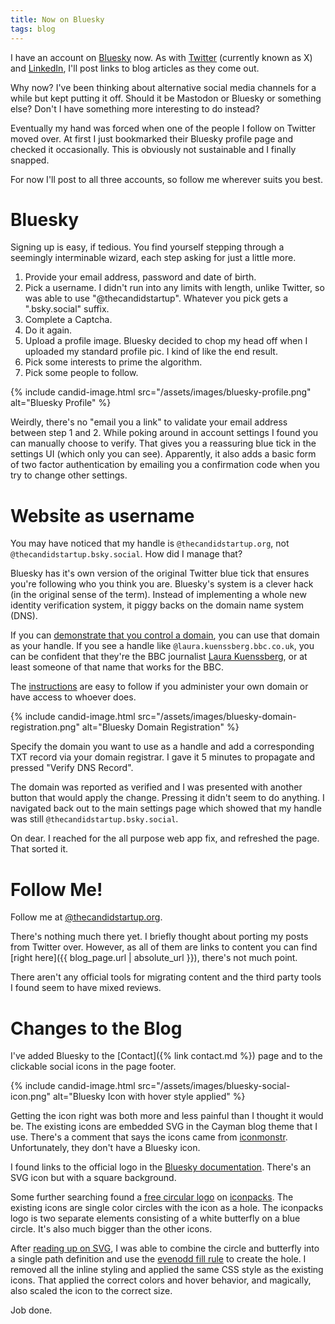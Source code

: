 ```yaml
---
title: Now on Bluesky
tags: blog
---
```


I have an account on [Bluesky](https://bsky.app/profile/thecandidstartup.org) now. As with [Twitter](https://twitter.com/ThCandidStartup) (currently known as X) and [LinkedIn](https://www.linkedin.com/comm/mynetwork/discovery-see-all?usecase=PEOPLE_FOLLOWS&followMember=tim-wiegand-uk), I'll post links to blog articles as they come out. 

Why now? I've been thinking about alternative social media channels for a while but kept putting it off. Should it be Mastodon or Bluesky or something else? Don't I have something more interesting to do instead?

Eventually my hand was forced when one of the people I follow on Twitter moved over. At first I just bookmarked their Bluesky profile page and checked it occasionally. This is obviously not sustainable and I finally snapped. 

For now I'll post to all three accounts, so follow me wherever suits you best.

# Bluesky

Signing up is easy, if tedious. You find yourself stepping through a seemingly interminable wizard, each step asking for just a little more. 
1. Provide your email address, password and date of birth. 
2. Pick a username. I didn't run into any limits with length, unlike Twitter, so was able to use "@thecandidstartup". Whatever you pick gets a ".bsky.social" suffix. 
3. Complete a Captcha.
4. Do it again.
5. Upload a profile image. Bluesky decided to chop my head off when I uploaded my standard profile pic. I kind of like the end result. 
6. Pick some interests to prime the algorithm.
7. Pick some people to follow.

{% include candid-image.html src="/assets/images/bluesky-profile.png" alt="Bluesky Profile" %}

Weirdly, there's no "email you a link" to validate your email address between step 1 and 2. While poking around in account settings I found you can manually choose to verify. That gives you a reassuring blue tick in the settings UI (which only you can see). Apparently, it also adds a basic form of two factor authentication by emailing you a confirmation code when you try to change other settings. 

# Website as username

You may have noticed that my handle is `@thecandidstartup.org`, not `@thecandidstartup.bsky.social`. How did I manage that?

Bluesky has it's own version of the original Twitter blue tick that ensures you're following who you think you are. Bluesky's system is a clever hack (in the original sense of the term). Instead of implementing a whole new identity verification system, it piggy backs on the domain name system (DNS). 

If you can [demonstrate that you control a domain](https://bsky.social/about/blog/4-28-2023-domain-handle-tutorial), you can use that domain as your handle. If you see a handle like `@laura.kuenssberg.bbc.co.uk`, you can be confident that they're the BBC journalist [Laura Kuenssberg](https://en.wikipedia.org/wiki/Laura_Kuenssberg), or at least someone of that name that works for the BBC.

The [instructions](https://bsky.social/about/blog/4-28-2023-domain-handle-tutorial) are easy to follow if you administer your own domain or have access to whoever does. 

{% include candid-image.html src="/assets/images/bluesky-domain-registration.png" alt="Bluesky Domain Registration" %}

Specify the domain you want to use as a handle and add a corresponding TXT record via your domain registrar. I gave it 5 minutes to propagate and pressed "Verify DNS Record".

The domain was reported as verified and I was presented with another button that would apply the change. Pressing it didn't seem to do anything. I navigated back out to the main settings page which showed that my handle was still `@thecandidstartup.bsky.social`.

On dear. I reached for the all purpose web app fix, and refreshed the page. That sorted it. 

# Follow Me!

Follow me at [@thecandidstartup.org](https://bsky.app/profile/thecandidstartup.org). 

There's nothing much there yet. I briefly thought about porting my posts from Twitter over. However, as all of them are links to content you can find [right here]({{ blog_page.url | absolute_url }}), there's not much point. 

There aren't any official tools for migrating content and the third party tools I found seem to have mixed reviews.

# Changes to the Blog

I've added Bluesky to the [Contact]({% link contact.md %}) page and to the clickable social icons in the page footer.

{% include candid-image.html src="/assets/images/bluesky-social-icon.png" alt="Bluesky Icon with hover style applied" %}

Getting the icon right was both more and less painful than I thought it would be. The existing icons are embedded SVG in the Cayman blog theme that I use. There's a comment that says the icons came from [iconmonstr](https://iconmonstr.com/). Unfortunately, they don't have a Bluesky icon. 

I found links to the official logo in the [Bluesky documentation](https://docs.bsky.app/docs/advanced-guides/intent-links). There's an SVG icon but with a square background. 

Some further searching found a [free circular logo](https://www.iconpacks.net/free-icon/bluesky-blue-round-circle-logo-24461.html) on [iconpacks](https://www.iconpacks.net/). The existing icons are single color circles with the icon as a hole. The iconpacks logo is two separate elements consisting of a white butterfly on a blue circle. It's also much bigger than the other icons. 

After [reading up on SVG](https://developer.mozilla.org/en-US/docs/Web/SVG/Element/path), I was able to combine the circle and butterfly into a single path definition and use the [evenodd fill rule](https://developer.mozilla.org/en-US/docs/Web/SVG/Attribute/fill-rule) to create the hole. I removed all the inline styling and applied the same CSS style as the existing icons. That applied the correct colors and hover behavior, and magically, also scaled the icon to the correct size. 

Job done. 


